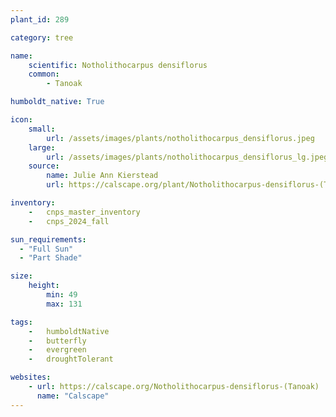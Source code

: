 ```yaml
---
plant_id: 289

category: tree

name: 
    scientific: Notholithocarpus densiflorus
    common: 
        - Tanoak

humboldt_native: True

icon: 
    small: 
        url: /assets/images/plants/notholithocarpus_densiflorus.jpeg 
    large: 
        url: /assets/images/plants/notholithocarpus_densiflorus_lg.jpeg 
    source: 
        name: Julie Ann Kierstead 
        url: https://calscape.org/plant/Notholithocarpus-densiflorus-(Tanoak)/gallery?page=2

inventory: 
    -   cnps_master_inventory
    -   cnps_2024_fall

sun_requirements:
  - "Full Sun"
  - "Part Shade"

size:
    height: 
        min: 49
        max: 131

tags:  
    -   humboldtNative
    -   butterfly
    -   evergreen
    -   droughtTolerant

websites: 
    - url: https://calscape.org/Notholithocarpus-densiflorus-(Tanoak)
      name: "Calscape"
---
```

